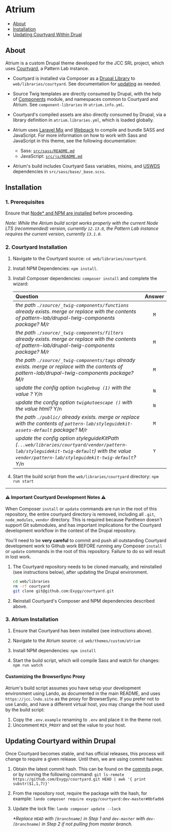 # Atrium

- [About](#about)
- [Installation](#installation)
- [Updating Courtyard Within Drual](#updating-courtyard-within-drupal)

## About

Atrium is a custom Drupal theme developed for the JCC SRL project, which uses [Courtyard](https://github.com/Exygy/courtyard), a Pattern Lab instance.

- Courtyard is installed via Composer as a [Drupal Library](https://www.drupal.org/docs/8/theming/adding-stylesheets-css-and-javascript-js-to-a-drupal-8-theme) to `web/libraries/courtyard`. See documentation for [updating](#updating-courtyard-within-drupal) as needed.
- Source Twig templates are directly consumed by Drupal, with the help of [Components](https://www.drupal.org/project/components) module, and namespaces common to Courtyard and Atrium. See `component-libraries` in `atrium.info.yml`.
- Courtyard's compiled assets are also directly consumed by Drupal, via a library definition in `atrium.libraries.yml`, which is loaded globally.
- Atrium uses [Laravel Mix](https://laravel-mix.com) and [Webpack](https://webpack.js.org) to compile and bundle SASS and JavaScript. For more information on how to work with Sass and JavaScript in this theme, see the following documentation:

  - Sass: [`src/sass/README.md`](./src/sass/README.md)
  - JavaScript: [`src/js/README.md`](./src/js/README.md)

- Atrium's build includes Courtyard Sass variables, mixins, and [USWDS](https://github.com/uswds/uswds) dependencies in `src/sass/base/_base.scss`.

## Installation

### 1. Prerequisites

Ensure that [Node\* and NPM are installed](https://docs.npmjs.com/downloading-and-installing-node-js-and-npm) before proceeding.

_Note: While the Atrium build script works properly with the current Node LTS (recommended) version, currently `12.13.0`, the Pattern Lab instance requires the current version, currently `13.1.0`._

### 2. Courtyard Installation

1. Navigate to the Courtyard source: `cd web/libraries/courtyard`.

2. Install NPM Dependencies: `npm install`.

3. Install Composer dependencies: `composer install` and complete the wizard:

   | Question                                                                                                                                                                                      | Answer |
   | :-------------------------------------------------------------------------------------------------------------------------------------------------------------------------------------------- | :----: |
   | _the path `./source/_twig-components/functions` already exists. merge or replace with the contents of pattern-lab/drupal-twig-components package? M/r_                                        |  `M`   |
   | _the path `./source/_twig-components/filters` already exists. merge or replace with the contents of pattern-lab/drupal-twig-components package? M/r_                                          |  `M`   |
   | _the path `./source/_twig-components/tags` already exists. merge or replace with the contents of pattern-lab/drupal-twig-components package? M/r_                                             |  `M`   |
   | _update the config option `twigDebug (1)` with the value ? Y/n_                                                                                                                               |  `N`   |
   | _update the config option `twigAutoescape ()` with the value html?_ Y/n                                                                                                                       |  `N`   |
   | _the path `./public/` already exists. merge or replace with the contents of `pattern-lab/styleguidekit-assets-default` package? M/r_                                                          |  `M`   |
   | _update the config option styleguideKitPath (`...web/libraries/courtyard/vendor/pattern-lab/styleguidekit-twig-default`) with the value `vendor/pattern-lab/styleguidekit-twig-default`? Y/n_ |  `Y`   |

4. Start the build script from the `web/libraries/courtyard` directory: `npm run start`

---

#### ⚠️ Important Courtyard Development Notes ⚠️

When Composer `install` or `update` commands are run in the root of this repository, the entire courtyard directory is removed, including all `.git`, `node_modules`, `vendor` directory. This is required because Pantheon doesn't support Git submodules, and has important implications for the Courtyard development workflow in the context of the Drupal repository.

You'll need to be **very careful** to commit and push all outstanding Courtyard development work to Github work BEFORE running any Composer `install` or `update` commands in the root of this repository. Failure to do so will result in lost work.

1. The Courtyard repository needs to be cloned manually, and reinstalled (see instructions below), after updating the Drupal environment.

   ```sh
   cd web/libraries
   rm -rf courtyard
   git clone git@github.com:Exygy/courtyard.git
   ```

2. Reinstall Courtyard's Composer and NPM dependencies described above.

### 3. Atrium Installation

1. Ensure that Courtyard has been installed (see instructions above).

2. Navigate to the Atrium source: `cd web/themes/custom/atrium`

3. Install NPM dependencies: `npm install`

4. Start the build script, which will compile Sass and watch for changes: `npm run watch`

#### Customizing the BrowserSync Proxy

Atrium's build script assumes you have setup your development environment using Lando, as documented in the main README, and uses `https://jcc.lndo.site` as the proxy for BrowserSync. If you prefer not to use Lando, and have a different virtual host, you may change the host used by the build script:

1. Copy the `.env.example` renaming to `.env` and place it in the theme root.
2. Uncomment `MIX_PROXY` and set the value to your host.

## Updating Courtyard within Drupal

Once Courtyard becomes stable, and has official releases, this process will change to require a given release. Until then, we are using commit hashes:

1. Obtain the latest commit hash. This can be found on the [commits](https://github.com/Exygy/courtyard/commits/master) page, or by running the following command: `git ls-remote https://github.com/Exygy/courtyard.git HEAD | awk '{ print substr($1,1,7)}'`
2. From the repository root, require the package with the hash, for example: `lando composer require exygy/courtyard:dev-master#0bfadb6`
3. Update the lock file: `lando composer update --lock`

   _\*Replace `HEAD` with `[branchname]` in Step 1 and `dev-master` with `dev-[branchname]` in Step 2 if not pulling from master branch._
